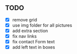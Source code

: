 ## TODO

- [X] remove grid
- [X] use img folder for all pictures
- [X] add extra section
- [X] fix nav links
- [X] fix contact Form text
- [X] add left text in boxes